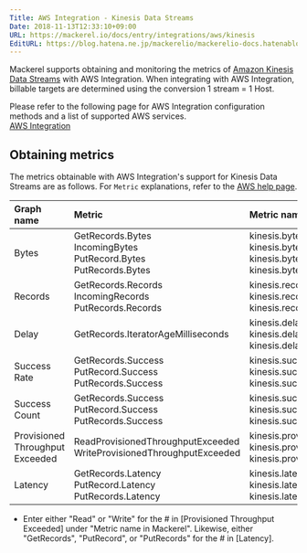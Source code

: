 ```yaml
---
Title: AWS Integration - Kinesis Data Streams
Date: 2018-11-13T12:33:10+09:00
URL: https://mackerel.io/docs/entry/integrations/aws/kinesis
EditURL: https://blog.hatena.ne.jp/mackerelio/mackerelio-docs.hatenablog.mackerel.io/atom/entry/10257846132669015144
---
```


Mackerel supports obtaining and monitoring the metrics of <a href="https://aws.amazon.com/kinesis/data-streams/" target="_blank">Amazon Kinesis Data Streams</a> with AWS Integration. When integrating with AWS Integration, billable targets are determined using the conversion 1 stream = 1 Host.

Please refer to the following page for AWS Integration configuration methods and a list of supported AWS services.<br>
<a href="https://mackerel.io/docs/entry/integrations/aws">AWS Integration</a>

## Obtaining metrics
The metrics obtainable with AWS Integration's support for Kinesis Data Streams are as follows. For `Metric` explanations, refer to the <a href="https://docs.aws.amazon.com/streams/latest/dev/monitoring-with-cloudwatch.html" target="_blank">AWS help page</a>.

|Graph name|Metric|Metric name in Mackerel|Unit|Statistics|
|:--|:--|:--|:--|:--|
|Bytes|GetRecords.Bytes<br>IncomingBytes<br>PutRecord.Bytes<br>PutRecords.Bytes|kinesis.bytes.get_records<br>kinesis.bytes.incoming<br>kinesis.bytes.put_record<br>kinesis.bytes.put_records|bytes|Sum|
|Records|GetRecords.Records<br>IncomingRecords<br>PutRecords.Records|kinesis.records.get_records<br>kinesis.records.incoming<br>kinesis.records.put_records|integer|Sum|
|Delay|GetRecords.IteratorAgeMilliseconds|kinesis.delay.minimum<br>kinesis.delay.average<br>kinesis.delay.maximum|float|Minimum<br>Average<br>Maximum|
|Success Rate|GetRecords.Success<br>PutRecord.Success<br>PutRecords.Success|kinesis.success_rate.get_records<br>kinesis.success_rate.put_record<br>kinesis.success_rate.put_records|float|Average|
|Success Count|GetRecords.Success<br>PutRecord.Success<br>PutRecords.Success|kinesis.success_count.get_records<br>kinesis.success_count.put_record<br>kinesis.success_count.put_records|integer|Sum|
|Provisioned  Throughput Exceeded|ReadProvisionedThroughputExceeded<br>WriteProvisionedThroughputExceeded|kinesis.provisioned_throughput_exceeded.#.minimum<br>kinesis.provisioned_throughput_exceeded.#.average<br>kinesis.provisioned_throughput_exceeded.#.maximum|float|Minimum<br>Average<br>Maximum|
|Latency|GetRecords.Latency<br>PutRecord.Latency<br>PutRecords.Latency|kinesis.latency.#.minimum<br>kinesis.latency.#.average<br>kinesis.latency.#.maximum|float|Minimum<br>Average<br>Maximum|

- Enter either "Read" or "Write" for the # in [Provisioned Throughput Exceeded] under "Metric name in Mackerel". Likewise, either "GetRecords", "PutRecord", or "PutRecords" for the # in [Latency].
